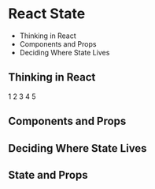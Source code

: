 # React State

- Thinking in React
- Components and Props
- Deciding Where State Lives

## Thinking in React

1
2
3
4
5

## Components and Props

## Deciding Where State Lives

## State and Props
